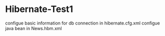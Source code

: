 # Hibernate-Test1
configue basic information for db connection in hibernate.cfg.xml
configue java bean in News.hbm.xml
